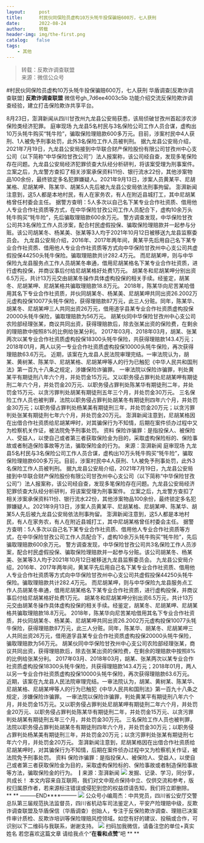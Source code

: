 ```yaml
---
layout:     post
title:      村民伙同保险员虚构10万头牦牛投保骗赔600万，七人获刑
date:       2022-08-24
author:     转载
header-img: img/the-first.png
catalog:   false
tags:
    - 其他
---
```


<blockquote><p>转载：反欺诈调查联盟<br>
来源：微信公众号</p></blockquote>

#村民伙同保险员虚构10万头牦牛投保骗赔600万，七人获刑
华盾调查[反欺诈调查联盟]
**反欺诈调查联盟**
微信号gh_7d6ee4003c5b
功能介绍交流反保险欺诈调查经验，建立打击保险欺诈共享平台。

8月23日，澎湃新闻从四川甘孜州九龙县公安局获悉，该局侦破甘孜州首起涉农涉保险类经济犯罪。
庭审现场
九龙县5名村民与3名保险公司工作人员合谋，虚构出10万头牦牛购买“牦牛险”，骗取保险理赔款600多万元。目前，涉案村民中4人获刑、1人被免予刑事处罚，此外3名保险工作人员被判刑。
据九龙县公安局介绍，2021年7月19日，九龙县公安局接到中华联合财产保险股份有限公司甘孜州中心支公司（以下简称“中华保险甘孜公司”）法人报案称，该公司经自查，发现多笔保险存在问题。九龙县公安局经济犯罪侦查大队经分析研判，将该案受理为刑事案件。
立案之后，九龙警方查扣了相关涉案承保资料11份、银行流水22份，其他涉案物品100余份，最终锁定多名犯罪嫌疑人。2021年9月13日，涉案人员黄某平、尼胡某格、尼胡某呷、陈某华、胡某5人先后被九龙县公安局依法刑事拘留。
澎湃新闻注意到，这5人都是本地村民，有人在家务农，有人在附近县城打工，其中尼胡某格曾任村委会主任。
据警方查明：5人多次以自己名下某专业合作社资质、借用他人专业合作社资质等方式，在中华保险甘孜公司工作人员配合下，虚构10余万头牦牛购买“牦牛险”，先后骗取理赔款600余万元。
警方调查发现，中华保险甘孜公司共3名保险工作人员涉案，配合村民虚假投保、骗取保险理赔款并一起参与分赃。该公司胡某冬、杨某美、张某等3人均于2021年10月12日被移送九龙县监察委员会。
九龙县公安局介绍，2016年、2017年两年间，黄某平先后用自己名下某专业合作社资质、借用他人专业合作社资质等方式向中华保险甘孜州中心支公司共虚假投保44250头牦牛保险。骗取理赔款共计282.4万元。
而尼胡某呷，则与中华保险九龙县服务点工作人员胡某冬串通，借用尼胡某格名下某专业合作社资质，进行虚构投保，并商议事后付给尼胡某格好处费1万元。
胡某冬和尼胡某呷分别出资6.5万元，共计13万元交由胡某冬操作具体虚构投保的相关手续。经鉴定，胡某冬、尼胡某呷、尼胡某格共骗取理赔款18.8万元。
2018年，陈某华向尼苦某哈借用其名下专业合作社资质，并伙同胡某冬、杨某美、尼胡某呷共同出资26.2002万元虚构投保10077头牦牛保险，获得理赔款87万元，此三人分赃。同年，陈某华、胡某冬、尼胡某呷三人共同出资26万元，借用道孚县某专业合作社资质虚构投保20000头牦牛保险，骗取理赔款为56万元。
胡某伙同中华保险甘孜州中心支公司农险部经理张某，商议共同出资，获得理赔款后，除去张某出资的保险费，在剩余的理赔款中按照8%的比例给张某分利。
2017年03月、2018年03月，胡某、张某两次以某专业合作社资质虚构投保18300头牦牛保险，共获得理赔款143.4万元；2018年01月，两人以另一专业合作社资质虚构投保10000头牦牛保险，再次获得理赔款63.6万元。
近期，该案在九龙县人民法院审理完结。一审法院认为，胡某、黄树某、陈某华、尼胡某格、尼胡某呷等人的行为已触犯《中华人民共和国刑法》第一百九十八条之规定，涉嫌保险诈骗罪。
一审法院以保险诈骗罪，判处黄某平有期徒刑八年六个月，并处罚金15万元。又以职务侵占罪判处尼胡某呷有期徒刑二年六个月，并处罚金20万元、以职务侵占罪判处陈某华有期徒刑二年，并处罚金15万元、以贪污罪判处胡某有期徒刑五年三个月，并处罚金30万元。
三名保险工作人员也被判罪，法院以职务侵占罪判处胡某冬有期徒刑四年六个月，并处罚金30万元；以职务侵占罪判处杨某美有期徒刑三年，并处罚金20万元；以贪污罪判处张某有期徒刑七年六个月，并处罚金20万元。
澎湃新闻注意到，尼胡某格因在出借合作社资质给尼胡某呷时，对其骗保行为不知情，后期在案件侦办过程中又为检察机关作证，被法院免予刑事处罚。
资料
保险诈骗罪：是指投保人、被保险人、受益人，以使自己或者第三者获取保险金为目的，采取虚构保险标的、保险事故或者制造保险事故等方法，骗取保险金的行为。
来源：澎湃新闻
庭审现场
九龙县5名村民与3名保险公司工作人员合谋，虚构出10万头牦牛购买“牦牛险”，骗取保险理赔款600多万元。目前，涉案村民中4人获刑、1人被免予刑事处罚，此外3名保险工作人员被判刑。
据九龙县公安局介绍，2021年7月19日，九龙县公安局接到中华联合财产保险股份有限公司甘孜州中心支公司（以下简称“中华保险甘孜公司”）法人报案称，该公司经自查，发现多笔保险存在问题。九龙县公安局经济犯罪侦查大队经分析研判，将该案受理为刑事案件。
立案之后，九龙警方查扣了相关涉案承保资料11份、银行流水22份，其他涉案物品100余份，最终锁定多名犯罪嫌疑人。2021年9月13日，涉案人员黄某平、尼胡某格、尼胡某呷、陈某华、胡某5人先后被九龙县公安局依法刑事拘留。
澎湃新闻注意到，这5人都是本地村民，有人在家务农，有人在附近县城打工，其中尼胡某格曾任村委会主任。
据警方查明：5人多次以自己名下某专业合作社资质、借用他人专业合作社资质等方式，在中华保险甘孜公司工作人员配合下，虚构10余万头牦牛购买“牦牛险”，先后骗取理赔款600余万元。
警方调查发现，中华保险甘孜公司共3名保险工作人员涉案，配合村民虚假投保、骗取保险理赔款并一起参与分赃。该公司胡某冬、杨某美、张某等3人均于2021年10月12日被移送九龙县监察委员会。
九龙县公安局介绍，2016年、2017年两年间，黄某平先后用自己名下某专业合作社资质、借用他人专业合作社资质等方式向中华保险甘孜州中心支公司共虚假投保44250头牦牛保险。骗取理赔款共计282.4万元。
而尼胡某呷，则与中华保险九龙县服务点工作人员胡某冬串通，借用尼胡某格名下某专业合作社资质，进行虚构投保，并商议事后付给尼胡某格好处费1万元。
胡某冬和尼胡某呷分别出资6.5万元，共计13万元交由胡某冬操作具体虚构投保的相关手续。经鉴定，胡某冬、尼胡某呷、尼胡某格共骗取理赔款18.8万元。
2018年，陈某华向尼苦某哈借用其名下专业合作社资质，并伙同胡某冬、杨某美、尼胡某呷共同出资26.2002万元虚构投保10077头牦牛保险，获得理赔款87万元，此三人分赃。同年，陈某华、胡某冬、尼胡某呷三人共同出资26万元，借用道孚县某专业合作社资质虚构投保20000头牦牛保险，骗取理赔款为56万元。
胡某伙同中华保险甘孜州中心支公司农险部经理张某，商议共同出资，获得理赔款后，除去张某出资的保险费，在剩余的理赔款中按照8%的比例给张某分利。
2017年03月、2018年03月，胡某、张某两次以某专业合作社资质虚构投保18300头牦牛保险，共获得理赔款143.4万元；2018年01月，两人以另一专业合作社资质虚构投保10000头牦牛保险，再次获得理赔款63.6万元。
近期，该案在九龙县人民法院审理完结。一审法院认为，胡某、黄树某、陈某华、尼胡某格、尼胡某呷等人的行为已触犯《中华人民共和国刑法》第一百九十八条之规定，涉嫌保险诈骗罪。
一审法院以保险诈骗罪，判处黄某平有期徒刑八年六个月，并处罚金15万元。又以职务侵占罪判处尼胡某呷有期徒刑二年六个月，并处罚金20万元、以职务侵占罪判处陈某华有期徒刑二年，并处罚金15万元、以贪污罪判处胡某有期徒刑五年三个月，并处罚金30万元。
三名保险工作人员也被判罪，法院以职务侵占罪判处胡某冬有期徒刑四年六个月，并处罚金30万元；以职务侵占罪判处杨某美有期徒刑三年，并处罚金20万元；以贪污罪判处张某有期徒刑七年六个月，并处罚金20万元。
澎湃新闻注意到，尼胡某格因在出借合作社资质给尼胡某呷时，对其骗保行为不知情，后期在案件侦办过程中又为检察机关作证，被法院免予刑事处罚。
资料
保险诈骗罪：是指投保人、被保险人、受益人，以使自己或者第三者获取保险金为目的，采取虚构保险标的、保险事故或者制造保险事故等方法，骗取保险金的行为。
┃来源：澎湃新闻
![]({{site.baseurl}}/postimg/CFF20LXzkOyYmal29zn37N5Bg2NQ4tyN4ylvMFyM3VmF4x90Uj4cDmoEphibia4RN55ibIXmqU1Od9w2Q5nhA08lA.png)
发掘、记录、学习，同分享，共成长！
本文内容来自互联网，我们对文中观点保持中立、仅供交流和参考，版权归属原作者，若来源标注错误或侵犯到您的权益烦请告知，我们将立即删除。
**
**
———END****———
![]({{site.baseurl}}/postimg/L6usUGPiatBSs5Yxdp5NU9dpdqWanE7Mq7XpTo0mwlia1gia9NNFGTRYKdpVvrK2KgpAPictg52F8U9sicXI1jQ1dzA.jpeg)
公众号小编周杰：中共党员，四川省公安厅交警总队第三届规范执法监督员，四川省机动车司法鉴定人，平安产险理赔中级，反欺诈调查联盟及华盾保信（华盾调查）创始人，专注于反保险欺诈调查、理赔已决案件审计质检、反欺诈培训等保险理赔风控领域。如您有好的建议、投稿或合作，可识别以下二维码与我联系，谢谢支持。
![]({{site.baseurl}}/postimg/L6usUGPiatBS3wrVRuWQYeic3juNbQs2kiaCeq6U3Y7sobzUaIjwichkaPNyMQzDdM5fXhxqgA74BJYGaLDib5TIqKA.jpeg)
扫码加我微信，请备注您的单位+真实姓名
若您喜欢这篇文章
请给我点个“**在看和点赞**”吧
**
**
